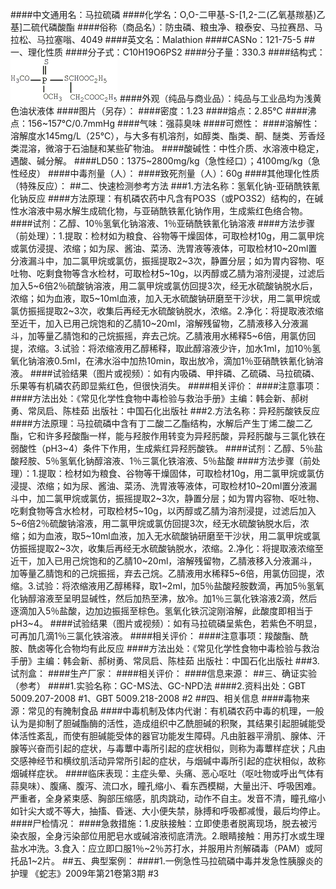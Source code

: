 ####中文通用名：马拉硫磷
####化学名：O,O-二甲基-S-[1,2-二(乙氧基羰基)乙基]二硫代磷酸酯
####俗称（商品名）：防虫磷、粮虫净、粮泰安、马拉赛昂、马拉松、马拉塞嗡、4049
####英文名：Malathion
####CASNo：121-75-5
##一、理化性质
####分子式：C10H19O6PS2
####分子量：330.3
####结构式：![结构式](./assets/duwu/马拉硫磷/@0结构式.gif)
####外观（纯品与商业品）：纯品与工业品均为浅黄色油状液体
####图片（另存）：
####密度：1.23
####熔点：2.85℃
####沸点：156~157℃/0.7mmHg
####气味：强蒜臭味
####可燃性：
####溶解性：溶解度水145mg/L（25℃），与大多有机溶剂，如醇类、酯类、酮、醚类、芳香烃类混溶，微溶于石油醚和某些矿物油。
####酸碱性：中性介质、水溶液中稳定，遇酸、碱分解。
####LD50：1375~2800mg/kg（急性经口）；4100mg/kg（急性经皮）
####中毒剂量（人）：
####致死剂量（人）：60g
####其他理化性质（特殊反应）：
##二、快速检测参考方法
###1.方法名称：氢氧化钠-亚硝酰铁氰化钠反应
####方法原理：有机磷农药中凡含有PO3S（或PO3S2）结构的，在碱性水溶液中易水解生成硫化物，与亚硝酰铁氰化钠作用，生成紫红色络合物。
####试剂：乙醇、10％氢氧化钠溶液、1％亚硝酰铁氰化钠溶液
####方法步骤（前处理）：1.提取：检材如为粮食、谷物等干燥固体，可取检材10g，用二氯甲烷或氯仿浸提、浓缩；如为尿、酱油、菜汤、洗胃液等液体，可取检材10~20ml置分液漏斗中，加二氯甲烷或氯仿，振摇提取2~3次，静置分层；如为胃内容物、呕吐物、吃剩食物等含水检材，可取检材5~10g，以丙醇或乙腈为溶剂浸提，过滤后加入5~6倍2％硫酸钠溶液，用二氯甲烷或氯仿回提3次，经无水硫酸钠脱水后，浓缩；如为血液，取5~10ml血液，加入无水硫酸钠研磨至干沙状，用二氯甲烷或氯仿振摇提取2~3次，收集后再经无水硫酸钠脱水，浓缩。2.净化：将提取液浓缩至近干，加入已用己烷饱和的乙腈10~20ml，溶解残留物，乙腈液移入分液漏斗，加等量乙腈饱和的己烷振摇，弃去己烷。乙腈液用水稀释5~6倍，用氯仿回提，浓缩。3.试验：将浓缩液用乙醇稀释，取此醇溶液少许，加水1ml，加10％氢氧化钠溶液0.5ml，在沸水浴中加热10min，取出放冷，滴加1％亚硝酰铁氰化钠溶液。
####试验结果（图片或视频）：如有内吸磷、甲拌磷、乙硫磷、马拉硫磷、乐果等有机磷农药即显紫红色，但很快消失。
####相关评价：
####注意事项：
####方法出处：《常见化学性食物中毒检验与救治手册》主编：韩会新、郝树勇、常凤启、陈桂茹 出版社：中国石化出版社
###2.方法名称：异羟肟酸铁反应
####方法原理：马拉硫磷中含有丁二酸二乙酯结构，水解后产生丁烯二酸二乙酯，它和许多羟酸酯一样，能与羟胺作用转变为异羟肟酸，异羟肟酸与三氯化铁在弱酸性（pH3~4）条件下作用，生成紫红异羟肟酸铁。
####试剂：乙醇、5％盐酸羟胺、5％氢氧化钠醇溶液、1％三氯化铁溶液、5％盐酸
####方法步骤（前处理）：1.提取：检材如为粮食、谷物等干燥固体，可取检材10g，用二氯甲烷或氯仿浸提、浓缩；如为尿、酱油、菜汤、洗胃液等液体，可取检材10~20ml置分液漏斗中，加二氯甲烷或氯仿，振摇提取2~3次，静置分层；如为胃内容物、呕吐物、吃剩食物等含水检材，可取检材5~10g，以丙醇或乙腈为溶剂浸提，过滤后加入5~6倍2％硫酸钠溶液，用二氯甲烷或氯仿回提3次，经无水硫酸钠脱水后，浓缩；如为血液，取5~10ml血液，加入无水硫酸钠研磨至干沙状，用二氯甲烷或氯仿振摇提取2~3次，收集后再经无水硫酸钠脱水，浓缩。2.净化：将提取液浓缩至近干，加入已用己烷饱和的乙腈10~20ml，溶解残留物，乙腈液移入分液漏斗，加等量乙腈饱和的己烷振摇，弃去己烷。乙腈液用水稀释5~6倍，用氯仿回提，浓缩。3.试验：将浓缩液用乙醇稀释，取1~2ml，加5％盐酸羟胺数滴，再加5％氢氧化钠醇溶液至呈明显碱性，然后加热至沸，放冷。加1％三氯化铁溶液2滴，然后逐滴加入5％盐酸，边加边振摇至棕色。氢氧化铁沉淀刚溶解，此酸度即相当于pH3~4。
####试验结果（图片或视频）：如有马拉硫磷呈紫色，若紫色不明显，可再加几滴1％三氯化铁溶液。
####相关评价：
####注意事项：羧酸酯、酰胺、酰卤等化合物均有此反应
####方法出处：《常见化学性食物中毒检验与救治手册》主编：韩会新、郝树勇、常凤启、陈桂茹 出版社：中国石化出版社
###3.试剂盒：
####生产厂家：
####相关评价：
####信息来源：
##三、确证实验（参考）
####1.实验名称：GC-MS法、GC-NPD法
####2.资料出处：GBT 5009.207-2008 #1、GBT 5009.218-2008 #2
##四、相关信息
####毒物来源：常见的有腌制食品
####中毒机制及体内代谢：有机磷农药中毒的机理，一般认为是抑制了胆碱酯酶的活性，造成组织中乙酰胆碱的积聚，其结果引起胆碱能受体活性紊乱，而使有胆碱能受体的器官功能发生障碍。凡由脏器平滑肌、腺体、汗腺等兴奋而引起的症状，与毒蕈中毒所引起的症状相似，则称为毒蕈样症状；凡由交感神经节和横纹肌活动异常所引起的症状，与烟碱中毒所引起的症状相似，故称烟碱样症状。
####临床表现：主症头晕、头痛、恶心呕吐（呕吐物或呼出气体有蒜臭味）、腹痛、腹泻、流口水，瞳孔缩小、看东西模糊，大量出汗、呼吸困难。严重者，全身紧束感、胸部压缩感，肌肉跳动，动作不自主。发音不清，瞳孔缩小如针尖大或不等大，抽搐、昏迷、大小便失禁，脉搏和呼吸都减慢，最后均停止。
####尸检情况：
####急救措施：1.皮肤接触：立即使患者脱离现场，脱去被污染衣服，全身污染部位用肥皂水或碱溶液彻底清洗。2.眼睛接触：用苏打水或生理盐水冲洗。3.食入：应立即口服1％~2％苏打水，并服用片剂解磷毒（PAM）或阿托品1~2片。
##五、典型案例：
####1.一例急性马拉硫磷中毒并发急性胰腺炎的护理 《蛇志》2009年第21卷第3期 #3
